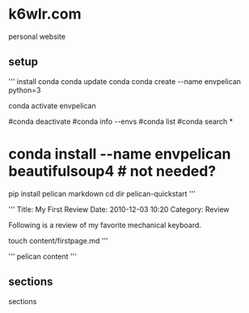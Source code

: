 # k6wlr.com
personal website

## setup 

'''
install conda 
conda update conda
conda create --name envpelican python=3

conda activate envpelican

#conda deactivate
#conda info --envs
#conda list
#conda search *

# conda install --name envpelican beautifulsoup4 # not needed? 
pip install pelican markdown 
cd dir
pelican-quickstart
'''

'''
Title: My First Review
Date: 2010-12-03 10:20
Category: Review

Following is a review of my favorite mechanical keyboard.

touch content/firstpage.md
''' 

'''
pelican content
'''

## sections 

sections 

